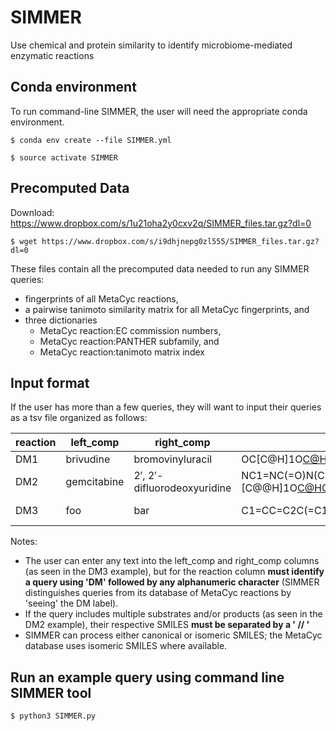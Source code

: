 # SIMMER
Use chemical and protein similarity to identify microbiome-mediated enzymatic reactions

## Conda environment
To run command-line SIMMER, the user will need the appropriate conda environment.

`$ conda env create --file SIMMER.yml`

`$ source activate SIMMER`

## Precomputed Data
Download: https://www.dropbox.com/s/1u21oha2y0cxv2q/SIMMER_files.tar.gz?dl=0


`$ wget https://www.dropbox.com/s/i9dhjnepg0zl555/SIMMER_files.tar.gz?dl=0`

These files contain all the precomputed data needed to run any SIMMER queries: 
* fingerprints of all MetaCyc reactions, 
* a pairwise tanimoto similarity matrix for all MetaCyc fingerprints, and
* three dictionaries
  * MetaCyc reaction:EC commission numbers, 
  * MetaCyc reaction:PANTHER subfamily, and 
  * MetaCyc reaction:tanimoto matrix index

 
 ## Input format
 If the user has more than a few queries, they will want to input their queries as a tsv file organized as follows:
 
| reaction | left_comp | right_comp | left_smiles | right_smiles |
| -------- | --------- | ---------- | ----------- | ------------ |
| DM1 | brivudine | bromovinyluracil | OC[C@H]1O[C@H](C[C@@H]1O)N1C=C(\C=C\Br)C(=O)NC1=O | Br\C=C\C1=CNC(=O)NC1=O |
| DM2 | gemcitabine | 2′, 2′-difluorodeoxyuridine | NC1=NC(=O)N(C=C1)[C@@H]1O[C@H](CO)[C@@H](O)C1(F)F // O // [H+]  | OC[C@H]1O[C@@H](N2C=CC(=O)NC2=O)C(F)(F)[C@@H]1O // [NH4+] |
| DM3 | foo | bar | C1=CC=C2C(=C1)C(=NO2)CS(=O)(=O)N  | O=C(CS(=O)(N)=O)C1=CC=CC=C1O |
 
 Notes:
 * The user can enter any text into the left_comp and right_comp columns (as seen in the DM3 example), but for the reaction column **must identify a query using 'DM' followed by any alphanumeric character** (SIMMER distinguishes queries from its database of MetaCyc reactions by 'seeing' the DM label).
 * If the query includes multiple substrates and/or products (as seen in the DM2 example), their respective SMILES **must be separated by a ' // '**
 * SIMMER can process either canonical or isomeric SMILES; the MetaCyc database uses isomeric SMILES where available.
 
 
 ## Run an example query using command line SIMMER tool
 
`$ python3 SIMMER.py`
